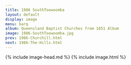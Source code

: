```yaml
---
title: 1986 SouthToowoomba
layout: default
display: image
menu: barq
album: Queensland Baptist Churches from 1851 Album
image: 1986-SouthToowoomba.jpg
prev: 1986-Churchill.html
next: 1986-The-Hills.html
---
```

{% include image-head.md %}
{% include image.html %}